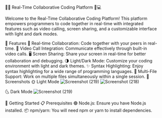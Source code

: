 🎨✨ Real-Time Collaborative Coding Platform 🚀💻

Welcome to the Real-Time Collaborative Coding Platform! This platform empowers programmers to code together in real-time with integrated features such as video calling, screen sharing, and a customizable interface with light and dark modes.

🌟 Features
🔄 Real-time Collaboration: Code together with your peers in real-time.
🎥 Video Call Integration: Communicate effectively through built-in video calls.
🖥️ Screen Sharing: Share your screen in real-time for better collaboration and debugging.
🌗 Light/Dark Mode: Customize your coding environment with light and dark themes.
✨ Syntax Highlighting: Enjoy syntax highlighting for a wide range of programming languages.
📂 Multi-File Support: Work on multiple files simultaneously within a single session.
📸 Screenshots
🌞 Light Mode
![Screenshot (219)](https://github.com/Anish0099/Pair_prgramming_docker/assets/109581121/4725d58c-521b-48a5-9074-8c2c5d2e34cb)
![Screenshot (218)](https://github.com/Anish0099/Pair_prgramming_docker/assets/109581121/2b1dd9bd-2eba-43d6-a3d5-7d5d526b63ea)

🌜 Dark Mode
![Screenshot (219)](https://github.com/Anish0099/Pair_prgramming_docker/assets/109581121/ce3f0adb-8713-4177-9b75-2ea4ea3a786c)

🚀 Getting Started
📋 Prerequisites
🟢 Node.js: Ensure you have Node.js installed.
📦 npm/yarn: You will need npm or yarn to install dependencies.
